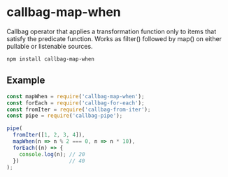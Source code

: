# callbag-map-when

Callbag operator that applies a transformation function only to items that satisfy the predicate function. Works as filter() followed by map() on either pullable or listenable sources.

`npm install callbag-map-when`

## Example

```js
const mapWhen = require('callbag-map-when');
const forEach = require('callbag-for-each');
const fromIter = require('callbag-from-iter');
const pipe = require('callbag-pipe');

pipe(
  fromIter([1, 2, 3, 4]),
  mapWhen(n => n % 2 === 0, n => n * 10),
  forEach((n) => {
    console.log(n); // 20
  })                // 40
);
```
